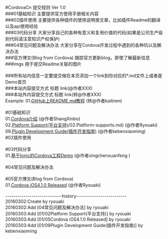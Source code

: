 #CordovaCn 提交规则 Ver 1.0<br>
###01基础知识 主要提供官方使用手册相关内容<br>
###02插件使用 主要提供各种插件的使用说明类文章，比如插件Readme的翻译以及api使用经验<br>
###03代码分享 大家分享自己的各种有意义和复用价值的代码(如果是公司生产级别代码请注意知识产权保护)<br>
###04常见问题及解决办法 大家分享在Cordova开发过程中遇到的各种坑以及解决办法<br>
###官方博文(Blog from Cordova) 跟踪官方更新blog，即使了解最新信息<br>
###imgs     用于提交Readme关联的图片<br>
<br>
###所有站内信息一定要提交候在本页添加一个link到你对应的*.md文件上或者是Demo首页<br>
###本站内容提交方式    标题 link(@作者XXX)<br>
###本站外内容提交方式  标题 link(转@作者XXX)<br>
Example: 01.[GitHub上README.md教程](http://blog.csdn.net/kaitiren/article/details/38513715) (转@作者kaitiren)<br>
<br>
#01基础知识<br>
01.[Cordova介绍](https://github.com/CordovaCn/CordovaCn/blob/master/01%E5%9F%BA%E7%A1%80%E7%9F%A5%E8%AF%86(Basic%20Knowledge)/01.What-is-Cordova.md) (@作者ShangXinbo)<br>
02.[Platform Support(平台支持)](https://github.com/CordovaCn/CordovaCn/blob/master/01%E5%9F%BA%E7%A1%80%E7%9F%A5%E8%AF%86(Basic%20Knowledge)/02.Platform%20Supports(%E5%B9%B3%E5%8F%B0%E6%94%AF%E6%8C%81).md)/02.Platform-supports.md) (@作者Ryouaki)<br>
09.[Plugin Development Guide(插件开发指南)](https://github.com/CordovaCn/CordovaCn/blob/master/01%E5%9F%BA%E7%A1%80%E7%9F%A5%E8%AF%86(Basic%20Knowledge)/09.Plugin%20Development%20Guide(%E6%8F%92%E4%BB%B6%E5%BC%80%E5%8F%91%E6%8C%87%E5%8D%97).md) (@作者kebenxiaoming)
<br>
#02插件使用<br>
<br>
#03代码分享<br>
01.[基于Ionic的Cordova工程Demo](https://github.com/CordovaCn/CordovaCn/tree/master/03%E4%BB%A3%E7%A0%81%E5%88%86%E4%BA%AB(Share%20Demo)/Empty-Ionic-Demo) (@作者xingchenxuanfeng )<br>
<br>
#04常见问题及解决办法<br>
<br>
#05官方博文(Blog from Cordova)<br>
01.[Cordova iOS4.1.0 Released](https://github.com/CordovaCn/CordovaCn/blob/master/05%E5%AE%98%E6%96%B9%E5%8D%9A%E6%96%87(Blog%20from%20Cordova)/02-Mar-2016%20Cordova%20iOS%204.1.0%20Released.md) (@作者Ryouaki)<br>
<br>
----------------------------history-------------------------<br>
20160302:Create by ryouaki<br>
20160302:Add [04常见问题及解决办法] by ryouaki<br>
20160303:Add [01/02Platform Support(平台支持)] by ryouaki<br>
20160303:Add [01/05Cordova iOS4.1.0 Released] by ryouaki<br>
20160303:Add [01/09Plugin Development Guide(插件开发指南)] by kebenxiaoming<br>
